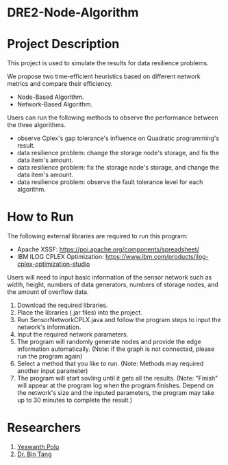 # DRE2-Node-Algorithm

# Project Description
This project is used to simulate the results for data resilience problems.

We propose two time-efficient heuristics based on different network metrics and compare their efficiency.

- Node-Based Algorithm.
- Network-Based Algorithm.

Users can run the following methods to observe the performance between the three algorithms.
- observe Cplex's gap tolerance's influence on Quadratic programming's result.
- data resilience problem: change the storage node's storage, and fix the data item's amount.
- data resilience problem: fix the storage node's storage, and change the data item's amount.
- data resilience problem: observe the fault tolerance level for each algorithm.

# How to Run
The following external libraries are required to run this program:
- Apache XSSF: https://poi.apache.org/components/spreadsheet/
- IBM ILOG CPLEX Optimization: https://www.ibm.com/products/ilog-cplex-optimization-studio

Users will need to input basic information of the sensor network such as width, height, numbers of data generators, numbers of storage nodes, and the amount of overflow data.

1. Download the required libraries.
2. Place the libraries (.jar files) into the project.
3. Run SensorNetworkCPLX.java and follow the program steps to input the network's information.
4. Input the required network parameters.
5. The program will randomly generate nodes and provide the edge information automatically. (Note: if the graph is not connected, please run the program again)
6. Select a method that you like to run. (Note: Methods may required another input parameter)
7. The program will start sovling until it gets all the results. (Note: "Finish" will appear at the program log when the program finishes. Depend on the network's size and the inputed parameters, the program may take up to 30 minutes to complete the result.)

# Researchers
1. <a href="https://yashpolu.github.io/#/"> Yeswanth Polu </a>
2. <a href="http://csc.csudh.edu/btang/"> Dr. Bin Tang </a>
